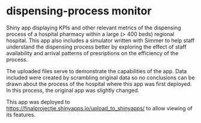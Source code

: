 # dispensing-process monitor
Shiny app displaying KPIs and other relevant metrics of the dispensing process of a hospital pharmacy within a large (> 400 beds) regional hospital. This app also includes a simulator written with Simmer to help staff understand the dispensing process better by exploring the effect of staff availability and arrival patterns of presriptions on the efficiency of the process.

The uploaded files serve to demonstrate the capabilities of the app. Data included were created by scrambling original data so no conclusions can be drawn about the process of the hospital where this app was first deployed. In this process, the original app was slightly changed. 

This app was deployed to https://finalprojectje.shinyapps.io/upload_to_shinyapps/ to allow viewing of its features.  
